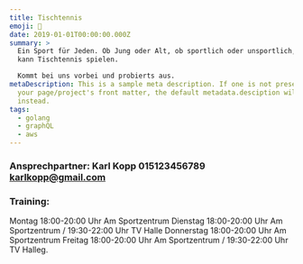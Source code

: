 ```yaml
---
title: Tischtennis
emoji: 🏓
date: 2019-01-01T00:00:00.000Z
summary: >
  Ein Sport für Jeden. Ob Jung oder Alt, ob sportlich oder unsportlich, jeder
  kann Tischtennis spielen.

  Kommt bei uns vorbei und probierts aus.
metaDescription: This is a sample meta description. If one is not present in
  your page/project's front matter, the default metadata.desciption will be used
  instead.
tags:
  - golang
  - graphQL
  - aws
---
```

### Ansprechpartner: Karl Kopp 015123456789 karlkopp@gmail.com

### Training:
Montag 18:00-20:00 Uhr Am Sportzentrum
Dienstag 18:00-20:00 Uhr Am Sportzentrum / 19:30-22:00 Uhr TV Halle
Donnerstag 18:00-20:00 Uhr Am Sportzentrum 
Freitag 18:00-20:00 Uhr Am Sportzentrum / 19:30-22:00 Uhr TV Halleg.